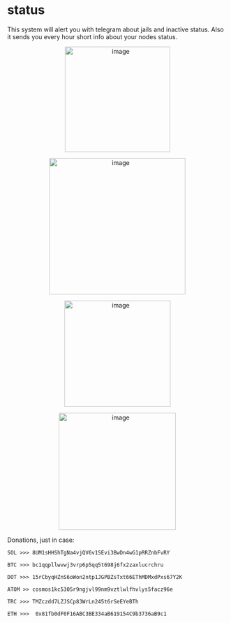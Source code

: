 # status
This system will alert you with telegram about jails and inactive status. Also it sends you every hour short info about your nodes status.

<p align="center">
  <img width="241" alt="image" src="https://user-images.githubusercontent.com/41644451/169718096-c93b235e-6909-447e-b694-af0990c42c74.png">
</p>
<p align="center">
  <img width="312" alt="image" src="https://user-images.githubusercontent.com/41644451/169718085-ffb7bd55-bf69-4bda-802b-6ad1b7981009.png">
</p>
<p align="center">
  <img width="243" alt="image" src="https://user-images.githubusercontent.com/41644451/169718055-c80de78e-f0a3-4652-bcd7-71f9f3593f21.png">
</p>
<p align="center">
  <img width="268" alt="image" src="https://user-images.githubusercontent.com/41644451/169718035-70aa9c84-2a92-41da-9949-ea0ad5dc570a.png">
</p>

Donations, just in case:

`SOL >>> 8UM1sHHShTgNa4vjQV6v1SEvi3BwDn4wG1pRRZnbFvRY`

`BTC >>> bc1qqpllwvwj3vrp6p5qq5t698j6fx2zaxlucrchru`

`DOT >>> 15rCbyqHZnS6oWon2ntp1JGPBZsTxt66EThMDMxdPxs67Y2K`

`ATOM >> cosmos1kc5305r9ngjvl99nm9vztlwlfhvlys5facz96e`

`TRC >>> TMZczdd7LZJSCp83WrLn245t6rSeEYeBTh`

`ETH >>>  0x81fb0dF0F16ABC3BE334aB619154C9b3736aB9c1`
